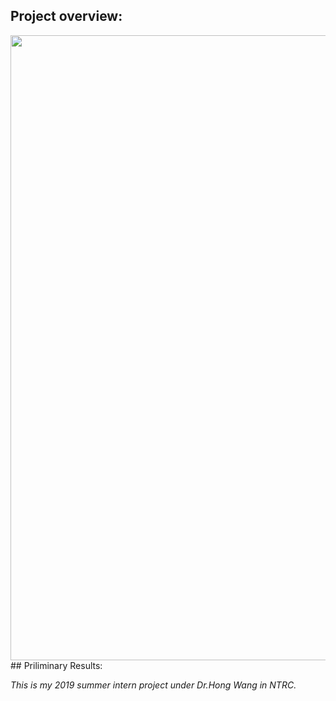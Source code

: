 ## Project overview:
<img src="http://i64.tinypic.com/19uyh2.png" width="1000">
## Priliminary Results:



*This is my 2019 summer intern project under Dr.Hong Wang in NTRC.*

